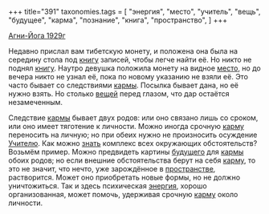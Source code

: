 +++
title="391"
taxonomies.tags = [
 "энергия",
 "место",
 "учитель",
 "вещь",
 "будущее",
 "карма",
 "познание",
 "книга",
 "пространство",
]
+++

[Агни-Йога 1929г](/agni/1929)

Недавно прислал вам тибетскую монету, и положена она была на середину стола под [книгу](/tags/книга) записей, чтобы легче найти её. Но никто не поднял [книгу](/tags/книга). Наутро девушка положила монету на видное [место](/tags/место), но до вечера никто не узнал её, пока по новому указанию не взяли её. Это часто бывает со следствиями [кармы](/tags/карма). Посылка бывает дана, но её нужно взять. Но столько [вещей](/tags/вещь) перед глазом, что дар остаётся незамеченным.   

Следствие [кармы](/tags/карма) бывает двух родов: или оно связано лишь со сроком, или оно имеет тяготение к личности. Можно иногда срочную [карму](/tags/карма) переносить на личную; но при обеих нужно не произносить осуждение [Учителю](/tags/учитель). Как можно [знать](/tags/познание) комплекс всех окружающих обстоятельств? Возьмём пример. Можно предвидеть картины [будущего](/tags/будущее) для [кармы](/tags/карма) обоих родов; но если внешние обстоятельства берут на себя [карму](/tags/карма), то это не значит, что нечто, уже зарождённое в [пространстве](/tags/пространство), растворится. Может оно приобретать новые формы, но не должно уничтожиться. Так и здесь психическая [энергия](/tags/энергия), хорошо организованная, может помочь, удерживая срочную [карму](/tags/карма) около личности.